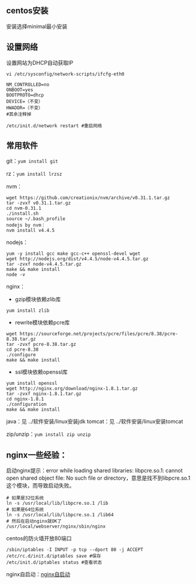 ## centos安装

安装选择minimal最小安装

## 设置网络

设置网站为DHCP自动获取IP

`vi /etc/sysconfig/network-scripts/ifcfg-eth0`

```shell
NM_CONTROLLED=no
ONBOOT=yes
BOOTPROTO=dhcp
DEVICE=（不变）
HWADDR=（不变）
#其余注释掉
```

`/etc/init.d/network restart #重启网络`

## 常用软件

git：`yum install git`

rz：`yum install lrzsz`

nvm：

```shell
wget https://github.com/creationix/nvm/archive/v0.31.1.tar.gz
tar -zvxf v0.31.1.tar.gz
cd nvm-0.31.1
./install.sh
source ~/.bash_profile
nodejs by nvm：
nvm install v4.4.5
```

nodejs：

```shell
yum -y install gcc make gcc-c++ openssl-devel wget
wget http://nodejs.org/dist/v4.4.5/node-v4.4.5.tar.gz
tar -zvxf node-v4.4.5.tar.gz
make && make install
node -v
```

nginx：

* gzip模块依赖zlib库

```shell
yum install zlib
```

* rewrite模块依赖pcre库

```shell
wget https://sourceforge.net/projects/pcre/files/pcre/8.38/pcre-8.38.tar.gz
tar -zvxf pcre-8.38.tar.gz
cd pcre-8.38
./configure
make && make install
```

* ssl模块依赖openssl库
    
```shell
yum install openssl
wget http://nginx.org/download/nginx-1.8.1.tar.gz
tar -zvxf nginx-1.8.1.tar.gz
cd nginx-1.8.1
./configuration
make && make install
```

java：见 ../软件安装/linux安装jdk
tomcat：见 ../软件安装/linux安装tomcat

zip/unzip：`yum install zip unzip`

## nginx一些经验：

启动nginx提示：error while loading shared libraries: libpcre.so.1: cannot open shared object file: No such file or directory，意思是找不到libpcre.so.1这个模块，而导致启动失败。

```shell
# 如果是32位系统 
ln -s /usr/local/lib/libpcre.so.1 /lib
# 如果是64位系统 
ln -s /usr/local/lib/libpcre.so.1 /lib64
# 然后在启动nginx就OK了 
/usr/local/webserver/nginx/sbin/nginx
```

centos的防火墙开放80端口

```shell
/sbin/iptables -I INPUT -p tcp --dport 80 -j ACCEPT
/etc/rc.d/init.d/iptables save #保存
/etc/init.d/iptables status #查看状态
```

nginx自启动：[nginx自启动](./nginx自启动.md)
